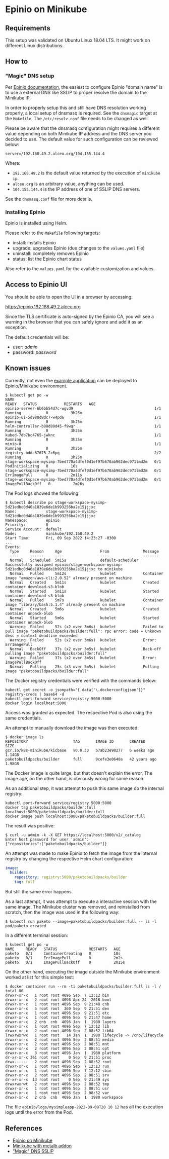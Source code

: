 # Epinio on Minikube

## Requirements

This setup was validated on Ubuntu Linux 18.04 LTS. It might work on different
Linux distributions.

## How to

### "Magic" DNS setup

Per [Epinio documentation](https://docs.epinio.io/installation/magicDNS_setup),
the easiest to configure Epinio "domain name" is to use a external DNS like
SSLIP to proper resolve the domain to the Minikube IP.

In order to properly setup this and still have DNS resolution working properly,
a local setup of dnsmasq is required. See the `dnsmagic` target at the
`Makefile`. The `/etc/resolv.conf` file needs to be changed as well.

Please be aware that the dnsmasq configuration might requires a different value
depending on both Minikube IP address and the DNS server you decided to use.
The default value for such configuration can be reviewed below:

```
server=/192.168.49.2.alceu.org/104.155.144.4
```

Where:

- `192.168.49.2` is the default value returned by the execution of `minikube ip`.
- `alceu.org` is an arbitrary value, anything can be used.
- `104.155.144.4` is the IP address of one of SSLIP DNS servers.

See the `dnsmasq.conf` file for more details.

### Installing Epinio

Epinio is installed using Helm.

Please refer to the `Makefile` following targets:

- install: installs Epinio
- upgrade: upgrades Epinio (due changes to the `values.yaml` file)
- uninstall: completely removes Epinio
- status: list the Epinio chart status

Also refer to the `values.yaml` for the available customization and values.

## Access to Epinio UI

You should be able to open the UI in a browser by accessing:

https://epinio.192.168.49.2.alceu.org

Since the TLS certificate is auto-signed by the Epinio CA, you will see a
warning in the browser that you can safely ignore and add it as an exception.

The default credentials will be:

- user: *admin*
- password: *password*

## Known issues

Currently, not even the
[example application](https://docs.epinio.io/tutorials/single-dev-workflow) can
be deployed to Epinio/Minikube environment.

```
$ kubectl get po -w
NAME                                                              READY   STATUS            RESTARTS   AGE
epinio-server-6b6bb54d7c-wgvd9                                    1/1     Running           0          3h25m
epinio-ui-5d988d8dc7-w4pd6                                        1/1     Running           0          3h25m
helm-controller-b88d89d45-f9wqr                                   1/1     Running           0          3h25m
kubed-7db7bc4765-jwknc                                            1/1     Running           0          3h25m
minio-0                                                           1/1     Running           0          3h25m
registry-bddc87675-2z6pq                                          2/2     Running           0          3h25m
stage-workspace-mysimp-7bed770a4dfef0d1ef97b670ab962dec971lmd2m   0/1     PodInitializing   0          16s
stage-workspace-mysimp-7bed770a4dfef0d1ef97b670ab962dec971lmd2m   0/1     ErrImagePull      0          2m11s
stage-workspace-mysimp-7bed770a4dfef0d1ef97b670ab962dec971lmd2m   0/1     ImagePullBackOff   0          2m26s
```

The Pod logs showed the following:

```
$ kubectl describe po stage-workspace-mysimp-5d21edbc0d40a1839e6de1b993256ba2e15jjjxc
Name:             stage-workspace-mysimp-5d21edbc0d40a1839e6de1b993256ba2e15jjjxc
Namespace:        epinio
Priority:         0
Service Account:  default
Node:             minikube/192.168.49.2
Start Time:       Fri, 09 Sep 2022 14:23:27 -0300
...
Events:
  Type     Reason     Age                 From               Message
  ----     ------     ----                ----               -------
  Normal   Scheduled  5m15s               default-scheduler  Successfully assigned epinio/stage-workspace-mysimp-5d21edbc0d40a1839e6de1b993256ba2e15jjjxc to minikube
  Normal   Pulled     5m12s               kubelet            Container image "amazon/aws-cli:2.0.52" already present on machine
  Normal   Created    5m11s               kubelet            Created container download-s3-blob
  Normal   Started    5m11s               kubelet            Started container download-s3-blob
  Normal   Pulled     5m7s                kubelet            Container image "library/bash:5.1.4" already present on machine
  Normal   Created    5m6s                kubelet            Created container unpack-blob
  Normal   Started    5m6s                kubelet            Started container unpack-blob
  Warning  Failed     52s (x2 over 3m6s)  kubelet            Failed to pull image "paketobuildpacks/builder:full": rpc error: code = Unknown desc = context deadline exceeded
  Warning  Failed     52s (x2 over 3m6s)  kubelet            Error: ErrImagePull
  Normal   BackOff    37s (x2 over 3m5s)  kubelet            Back-off pulling image "paketobuildpacks/builder:full"
  Warning  Failed     37s (x2 over 3m5s)  kubelet            Error: ImagePullBackOff
  Normal   Pulling    25s (x3 over 5m5s)  kubelet            Pulling image "paketobuildpacks/builder:full"
```

The Docker registry credentials were verified with the commands below:

```
kubectl get secret -o jsonpath="{.data['\.dockerconfigjson']}" registry-creds | base64 -d
kubectl port-forward service/registry 5000:5000
docker login localhost:5000
```

Access was granted as expected. The respective Pod is also using the same
credentials.

An attempt to manually download the image was then executed:

```
$ docker image ls
REPOSITORY                    TAG       IMAGE ID       CREATED        SIZE
gcr.io/k8s-minikube/kicbase   v0.0.33   b7ab23e98277   6 weeks ago    1.14GB
paketobuildpacks/builder      full      9cefe3e0640a   42 years ago   1.98GB
```

The Docker image is quite large, but that doesn't explain the error. The image
age, on the other hand, is obviously wrong for some reason.

As an additional step, it was attempt to push this same image do the internal
registry:

```
kubectl port-forward service/registry 5000:5000
docker tag paketobuildpacks/builder:full localhost:5000/paketobuildpacks/builder:full
docker image push localhost:5000/paketobuildpacks/builder:full
```

The result was positive:

```
$ curl -u admin -k -X GET https://localhost:5000/v2/_catalog
Enter host password for user 'admin':
{"repositories":["paketobuildpacks/builder"]}
```

An attempt was made to make Epinio to fetch the image from the internal registry
by changing the respective Helm chart configuration:

```yaml
image:
  builder:
    repository: registry:5000/paketobuildpacks/builder
    tag: full
```

But still the same error happens.

As a last attempt, it was attempt to execute a interactive session with the
same image. The Minikube cluster was removed, and reinstalled from scratch,
then the image was used in the following way:

```
$ kubectl run paketo --image=paketobuildpacks/builder:full -- ls -l
pod/paketo created
```

In a different terminal session:

```
$ kubectl get po -w
NAME     READY   STATUS              RESTARTS   AGE
paketo   0/1     ContainerCreating   0          10s
paketo   0/1     ErrImagePull        0          2m2s
paketo   0/1     ImagePullBackOff    0          2m15s
```

On the other hand, executing the image outside the Minikube environment worked
at list for this simple test:

```
$ docker container run --rm -ti paketobuildpacks/builder:full ls -l /
total 80
drwxr-xr-x   1 root root 4096 Sep  7 12:12 bin
drwxr-xr-x   2 root root 4096 Apr 24  2018 boot
drwxr-xr-x   1 root root 4096 Sep  9 21:48 cnb
drwxr-xr-x   5 root root  360 Sep  9 21:51 dev
drwxr-xr-x   1 root root 4096 Sep  9 21:51 etc
drwxr-xr-x   1 root root 4096 Sep  9 21:47 home
drwxr-xr-x   2 cnb  cnb  4096 Jan  1  1980 layers
drwxr-xr-x   1 root root 4096 Sep  7 12:12 lib
drwxr-xr-x   2 root root 4096 Sep  2 08:52 lib64
lrwxrwxrwx   1 root root   14 Jan  1  1980 lifecycle -> /cnb/lifecycle
drwxr-xr-x   2 root root 4096 Sep  2 08:51 media
drwxr-xr-x   2 root root 4096 Sep  2 08:51 mnt
drwxr-xr-x   2 root root 4096 Sep  2 08:51 opt
drwxr-xr-x   3 root root 4096 Jan  1  1980 platform
dr-xr-xr-x 361 root root    0 Sep  9 21:51 proc
drwx------   2 root root 4096 Sep  2 08:52 root
drwxr-xr-x   1 root root 4096 Sep  7 12:13 run
drwxr-xr-x   1 root root 4096 Sep  7 12:12 sbin
drwxr-xr-x   2 root root 4096 Sep  2 08:51 srv
dr-xr-xr-x  13 root root    0 Sep  9 21:49 sys
drwxrwxrwt   2 root root 4096 Sep  2 08:52 tmp
drwxr-xr-x   1 root root 4096 Sep  2 08:51 usr
drwxr-xr-x   1 root root 4096 Sep  2 08:52 var
drwxr-xr-x   2 cnb  cnb  4096 Jan  1  1980 workspace
```

The file `epinio/logs/mysimpleapp-2022-09-09T20 10 12` has all the execution
logs until the error from the Pod.

## References

- [Epinio on Minikube](https://docs.epinio.io/howtos/install_epinio_on_minikube)
- [Minikube with metalb addon](https://medium.com/@emirmujic/istio-and-metallb-on-minikube-242281b1134b)
- ["Magic" DNS SSLIP](https://sslip.io/)
